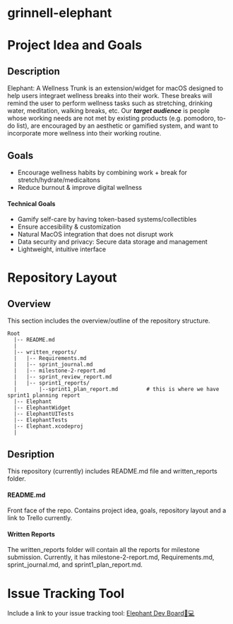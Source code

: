# grinnell-elephant

# Project Idea and Goals
## Description
Elephant: A Wellness Trunk is an extension/widget for macOS designed to help users integraet wellness breaks into their work. These breaks will remind the user to perform wellness tasks such as stretching, drinking water, meditation, walking breaks, etc. Our ***target audience*** is people whose working needs are not met by existing products (e.g. pomodoro, to-do list), are encouraged by an aesthetic or gamified system, and want to incorporate more wellness into their working routine.   

## Goals 
- Encourage wellness habits by combining work + break for stretch/hydrate/medicaitons</br>
- Reduce burnout & improve digital wellness</br>
#### Technical Goals
- Gamify self-care by having token-based systems/collectibles </br>
- Ensure accesibility & customization</br>
- Natural MacOS integration that does not disrupt work</br>
- Data security and privacy: Secure data storage and management</br>
- Lightweight, intuitive interface</br>

# Repository Layout
## Overview
This section includes the overview/outline of the repository structure.</br>
```
Root
  |-- README.md 
  |
  |-- written_reports/
  |   |-- Requirements.md
  |   |-- sprint_journal.md
  |   |-- milestone-2-report.md
  |   |-- sprint_review_report.md
  |   |-- sprint1_reports/
  |       |--sprint1_plan_report.md         # this is where we have sprint1 planning report
  |-- Elephant
  |-- ElephantWidget 
  |-- ElephantUITests
  |-- ElephantTests
  |-- Elephant.xcodeproj      
  |
```
## Desription
This repository (currently) includes README.md file and written_reports folder. 
#### README.md
Front face of the repo. Contains project idea, goals, repository layout and a link to Trello currently.
#### Written Reports
The written_reports folder will contain all the reports for milestone submission. Currently, it has milestone-2-report.md, Requirements.md, sprint_journal.md, and sprint1_plan_report.md.

# Issue Tracking Tool
Include a link to your issue tracking tool: [Elephant Dev Board🐘💻](https://trello.com/b/4KAD6ca1/elephant-dev-board-%F0%9F%90%98%F0%9F%92%BB)
